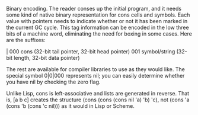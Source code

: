 Binary encoding.
The reader conses up the initial program, and it needs some kind of native binary representation for cons cells and symbols. Each value with pointers needs to indicate whether or not it has
been marked in the current GC cycle. This tag information can be encoded in the low three bits of a machine word, eliminating the need for boxing in some cases. Here are the suffixes:

| 000   cons (32-bit tail pointer, 32-bit head pointer)
  001   symbol/string (32-bit length, 32-bit data pointer)

The rest are available for compiler libraries to use as they would like. The special symbol 0|0|000 represents nil; you can easily determine whether you have nil by checking the zero flag.

Unlike Lisp, cons is left-associative and lists are generated in reverse. That is, [a b c] creates the structure (cons (cons (cons nil 'a) 'b) 'c), not (cons 'a (cons 'b (cons 'c nil))) as it
would in Lisp or Scheme.
